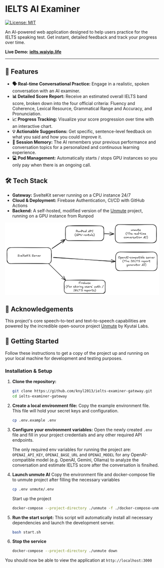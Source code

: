 # IELTS AI Examiner

[![License: MIT](https://img.shields.io/badge/License-MIT-yellow.svg)](https://opensource.org/licenses/MIT)

An AI-powered web application designed to help users practice for the IELTS speaking test. Get instant, detailed feedback and track your progress over time.

**Live Demo:** **[ielts.waiyip.life](https://ielts.waiyip.life)**

---

## 🌟 Features

*   **🗣️ Real-time Conversational Practice:** Engage in a realistic, spoken conversation with an AI examiner.
*   **📊 Detailed Score Report:** Receive an estimated overall IELTS band score, broken down into the four official criteria: Fluency and Coherence, Lexical Resource, Grammatical Range and Accuracy, and Pronunciation.
*   **📈 Progress Tracking:** Visualize your score progression over time with an interactive chart.
*   **💡 Actionable Suggestions:** Get specific, sentence-level feedback on what you said and how you could improve it.
*   **🧠 Session Memory:** The AI remembers your previous performance and conversation topics for a personalized and continuous learning experience.
*   **💻 Pod Management:** Automatically starts / stops GPU instances so you only pay when there is an ongoing call.

## 🛠️ Tech Stack

*   **Gateway:** SvelteKit server running on a CPU instance 24/7
*   **Cloud & Deployment:** Firebase Authentication, CI/CD with GitHub Actions
*   **Backend:** A self-hosted, modified version of the [Unmute](https://github.com/kyutai-labs/unmute) project, running on a GPU instance from Runpod

![tech stack](./techstack.png)

## 🙏 Acknowledgements

This project's core speech-to-text and text-to-speech capabilities are powered by the incredible open-source project [Unmute](https://github.com/kyutai-labs/unmute) by Kyutai Labs. 

## 🚀 Getting Started

Follow these instructions to get a copy of the project up and running on your local machine for development and testing purposes.


### Installation & Setup

1.  **Clone the repository:**
    ```bash
    git clone https://github.com/knyl2013/ielts-examiner-gateway.git
    cd ielts-examiner-gateway
    ```

2.  **Create a local environment file:**
    Copy the example environment file. This file will hold your secret keys and configuration.
    ```bash
    cp .env.example .env
    ```

3.  **Configure your environment variables:**
    Open the newly created `.env` file and fill in your project credentials and any other required API endpoints.
    
    The only required env variables for running the project are: `OPENAI_API_KEY`, `OPENAI_BASE_URL` and `OPENAI_MODEL` for any OpenAI-compatible model (e.g. OpenAI, Gemini, Ollama) to analyze the conversation and estimate IELTS score after the conversation is finsihed.

4. **Launch unmute AI**
    Copy the environment file and docker-compose file to unmute project after filling the necessary variables
    ```bash
    cp .env unmute/.env
    ```

    Start up the project
    ```bash
    docker-compose --project-directory ./unmute -f ./docker-compose-unmute.yaml up -d
    ```

5.  **Run the start script:**
    This script will automatically install all necessary dependencies and launch the development server.
    ```bash
    bash start.sh
    ```

6. **Stop the service**
    ```bash
    docker-compose --project-directory ./unmute down
    ```

You should now be able to view the application at `http://localhost:3000`
